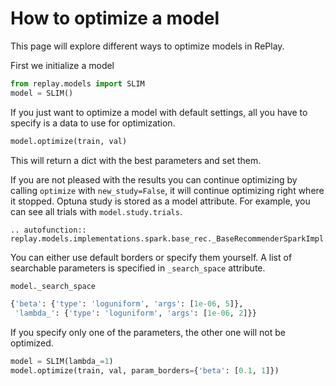 # How to optimize a model

This page will explore different ways to optimize models in RePlay.
 
First we initialize a model

```python
from replay.models import SLIM
model = SLIM()
```

If you just want to optimize a model with default settings, all you have to specify is a data to use for optimization.

```python
model.optimize(train, val)
```
This will return a dict with the best parameters and set them. 

If you are not pleased with the results you can continue optimizing by calling `optimize` with `new_study=False`, 
it will continue optimizing right where it stopped. Optuna study is stored as a model attribute. 
For example, you can see all trials with `model.study.trials`.


```{eval-rst}
.. autofunction:: replay.models.implementations.spark.base_rec._BaseRecommenderSparkImpl.optimize
```

You can either use default borders or specify them yourself. 
A list of searchable parameters is specified in `_search_space` attribute.

```python
model._search_space

{'beta': {'type': 'loguniform', 'args': [1e-06, 5]},
 'lambda_': {'type': 'loguniform', 'args': [1e-06, 2]}}
```

If you specify only one of the parameters, the other one will not be optimized.

```python
model = SLIM(lambda_=1)
model.optimize(train, val, param_borders={'beta': [0.1, 1]})
```

